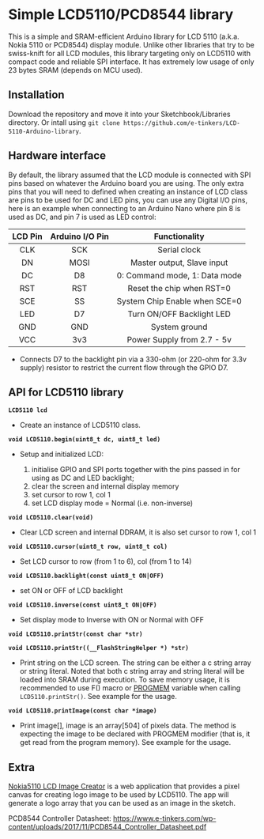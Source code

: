 # Simple LCD5110/PCD8544 library
This is a simple and SRAM-efficient Arduino library for LCD 5110 (a.k.a. Nokia 5110 or PCD8544) display module. Unlike other libraries that try to be swiss-knift for all LCD modules, this library targeting only on LCD5110 with compact code and reliable SPI interface. It has extremely low usage of only 23 bytes SRAM (depends on MCU used).

## Installation

Download the repository and move it into your Sketchbook/Libraries directory. Or intall using `git clone https://github.com/e-tinkers/LCD-5110-Arduino-library`.

## Hardware interface

By default, the library assumed that the LCD module is connected with SPI pins based on whatever the Arduino board you are using. The only extra pins that you will need to defined when creating an instance of LCD class are pins to be used for DC and LED pins, you can use any Digital I/O pins, here is an example when connecting to an Arduino Nano where pin 8 is used as DC, and pin 7 is used as LED control:

|**LCD Pin** |**Arduino I/O Pin** |**Functionality**|
|:----------:|:------------------:|:---------------:|
|CLK|SCK|Serial clock|
|DN|MOSI|Master output, Slave input|
|DC|D8|0: Command mode, 1: Data mode|
|RST|RST|Reset the chip when RST=0|
|SCE|SS|System Chip Enable when SCE=0|
|LED|D7|Turn ON/OFF Backlight LED|
|GND|GND|System ground|
|VCC|3v3|Power Supply from 2.7 - 5v|

* Connects D7 to the backlight pin via a 330-ohm (or 220-ohm for 3.3v supply) resistor to restrict the current flow through the GPIO D7.

## API for LCD5110 library

**`LCD5110 lcd`**
- Create an instance of LCD5110 class.


**`void LCD5110.begin(uint8_t dc, uint8_t led)`**
- Setup and initialized LCD:

    1. initialise GPIO and SPI ports together with the pins passed in for using as DC and LED backlight;
    2. clear the screen and internal display memory
    3. set cursor to row 1, col 1
    4. set LCD display mode = Normal (i.e. non-inverse)


**`void LCD5110.clear(void)`**
- Clear LCD screen and internal DDRAM, it is also set cursor to row 1, col 1


**`void LCD5110.cursor(uint8_t row, uint8_t col)`**
- Set LCD cursor to row (from 1 to 6), col (from 1 to 14)


**`void LCD5110.backlight(const uint8_t ON|OFF)`**
- set ON or OFF of LCD backlight


**`void LCD5110.inverse(const uint8_t ON|OFF)`**
- Set display mode to Inverse with ON or Normal with OFF


**`void LCD5110.printStr(const char *str)`**

**`void LCD5110.printStr((__FlashStringHelper *) *str)`**
- Print string on the LCD screen. The string can be either a c string array or string literal. Noted that both c string array and string literal will be loaded into SRAM during execution. To save memory usage, it is recommended to use F() macro or [PROGMEM](https://www.arduino.cc/reference/en/language/variables/utilities/progmem/) variable when calling `LCD5110.printStr()`. See example for the usage.

**`void LCD5110.printImage(const char *image)`**
- Print image[], image is an array[504] of pixels data. The method is expecting the image to be declared with PROGMEM modifier (that is, it get read from the program memory). See example for the usage.

## Extra
[Nokia5110 LCD Image Creator](https://www.e-tinkers.com/nokia5110-lcd-image-creator/) is a web application that provides a pixel canvas for creating logo image to be used by LCD5110. The app will generate a logo array that you can be used as an image in the sketch.

PCD8544 Controller Datasheet: https://www.e-tinkers.com/wp-content/uploads/2017/11/PCD8544_Controller_Datasheet.pdf
